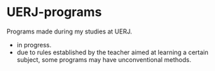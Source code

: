 # UERJ-programs
Programs made during my studies at UERJ.
- in progress.
- due to rules established by the teacher aimed at learning a certain subject, some programs may have unconventional methods.
